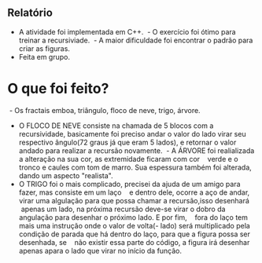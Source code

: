## Relatório
  
  - A atividade foi implementada em C++.
  - O exercício foi ótimo para treinar a recursiviade.
  - A maior dificuldade foi encontrar o padrão para criar as figuras.
  - Feita em grupo.
# O que foi feito?

  - Os fractais emboa, triângulo, floco de neve, trigo, árvore.
  - O FLOCO DE NEVE consiste na chamada de 5 blocos com a recursividade, basicamente 
    foi preciso andar o valor do lado virar seu respectivo ângulo(72 graus já que eram 5 lados), 
    e retornar o valor andado para realizar a recursão novamente.
  - A ÁRVORE foi realializada a alteração na sua cor, as extremidade ficaram com cor 
    verde e o tronco e caules com tom de marro. Sua espessura também foi alterada, dando um aspecto "realista".
  - O TRIGO foi o mais complicado, precisei da ajuda de um amigo para fazer, mas consiste em um laço
    e dentro dele, ocorre a aço de andar, virar uma algulação para que possa chamar a recursão,isso desenhará 
    apenas um lado, na próxima recursão deve-se virar o dobro da angulação para desenhar o próximo lado. E por fim,
    fora do laço tem mais uma instrução onde o valor de volta(- lado) será multiplicado 
    pela condição de parada que há dentro do laço, para que a figura possa ser desenhada, se
    não existir essa parte do código, a figura irá desenhar apenas apara o lado que virar no início da função. 
